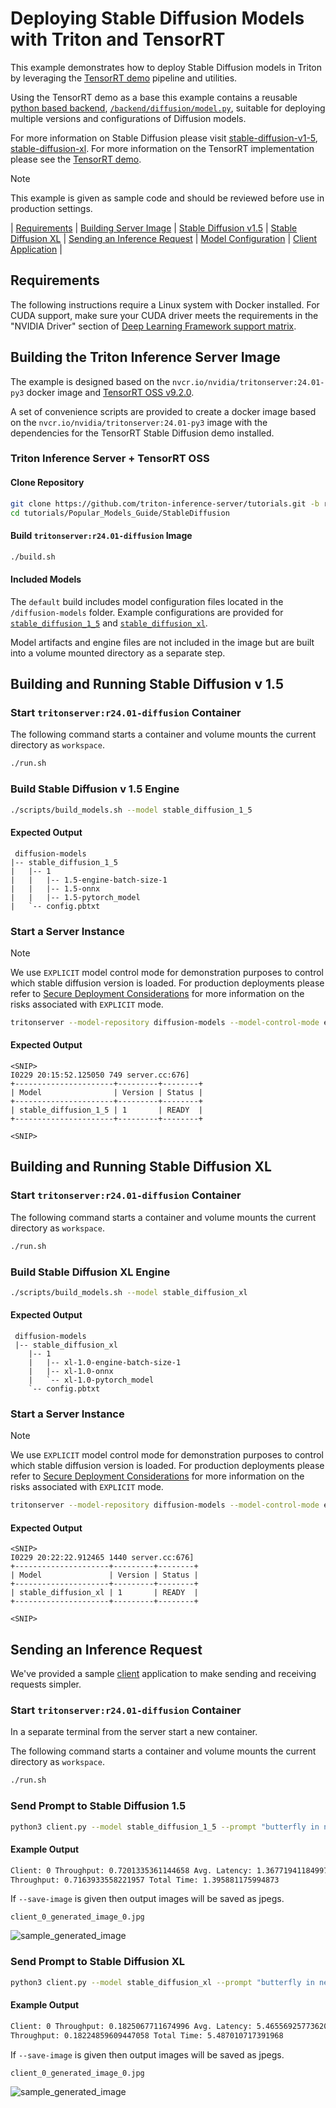 <!--
# Copyright 2024, NVIDIA CORPORATION & AFFILIATES. All rights reserved.
#
# Redistribution and use in source and binary forms, with or without
# modification, are permitted provided that the following conditions
# are met:
#  * Redistributions of source code must retain the above copyright
#    notice, this list of conditions and the following disclaimer.
#  * Redistributions in binary form must reproduce the above copyright
#    notice, this list of conditions and the following disclaimer in the
#    documentation and/or other materials provided with the distribution.
#  * Neither the name of NVIDIA CORPORATION nor the names of its
#    contributors may be used to endorse or promote products derived
#    from this software without specific prior written permission.
#
# THIS SOFTWARE IS PROVIDED BY THE COPYRIGHT HOLDERS ``AS IS'' AND ANY
# EXPRESS OR IMPLIED WARRANTIES, INCLUDING, BUT NOT LIMITED TO, THE
# IMPLIED WARRANTIES OF MERCHANTABILITY AND FITNESS FOR A PARTICULAR
# PURPOSE ARE DISCLAIMED.  IN NO EVENT SHALL THE COPYRIGHT OWNER OR
# CONTRIBUTORS BE LIABLE FOR ANY DIRECT, INDIRECT, INCIDENTAL, SPECIAL,
# EXEMPLARY, OR CONSEQUENTIAL DAMAGES (INCLUDING, BUT NOT LIMITED TO,
# PROCUREMENT OF SUBSTITUTE GOODS OR SERVICES; LOSS OF USE, DATA, OR
# PROFITS; OR BUSINESS INTERRUPTION) HOWEVER CAUSED AND ON ANY THEORY
# OF LIABILITY, WHETHER IN CONTRACT, STRICT LIABILITY, OR TORT
# (INCLUDING NEGLIGENCE OR OTHERWISE) ARISING IN ANY WAY OUT OF THE USE
# OF THIS SOFTWARE, EVEN IF ADVISED OF THE POSSIBILITY OF SUCH DAMAGE.
-->

# Deploying Stable Diffusion Models with Triton and TensorRT

This example demonstrates how to deploy Stable Diffusion models in
Triton by leveraging the [TensorRT demo](https://github.com/NVIDIA/TensorRT/tree/release/9.2/demo/Diffusion)
pipeline and utilities.

Using the TensorRT demo as a base this example contains a reusable
[python based backend](https://github.com/triton-inference-server/backend/blob/main/docs/python_based_backends.md), [`/backend/diffusion/model.py`](backend/diffusion/model.py),
suitable for deploying multiple versions and configurations of
Diffusion models.

For more information on Stable Diffusion please visit
[stable-diffusion-v1-5](https://huggingface.co/runwayml/stable-diffusion-v1-5),
[stable-diffusion-xl](https://huggingface.co/docs/diffusers/en/using-diffusers/sdxl). For
more information on the TensorRT implementation please see the [TensorRT demo](https://github.com/NVIDIA/TensorRT/tree/release/9.2/demo/Diffusion).

> [!Note]
> This example is given as sample code and should be reviewed before use in production settings.

| [Requirements](#requirements) | [Building Server Image](#building-the-triton-inference-server-image) | [Stable Diffusion v1.5](#building-and-running-stable-diffusion-v-15) | [Stable Diffusion XL](#building-and-running-stable-diffusion-xl) | [Sending an Inference Request](#sending-an-inference-request) | [Model Configuration](docs/model_configuration.md) | [Client Application](docs/client_application.md) |

## Requirements

The following instructions require a Linux system with Docker
installed. For CUDA support, make sure your CUDA driver meets the
requirements in the "NVIDIA Driver" section of [Deep Learning Framework
support matrix](https://docs.nvidia.com/deeplearning/frameworks/support-matrix/index.html).

## Building the Triton Inference Server Image

The example is designed based on the
`nvcr.io/nvidia/tritonserver:24.01-py3` docker image and [TensorRT OSS v9.2.0](https://github.com/NVIDIA/TensorRT/releases/tag/v9.2.0).

A set of convenience scripts are provided to create a docker image
based on the `nvcr.io/nvidia/tritonserver:24.01-py3` image with the
dependencies for the TensorRT Stable Diffusion demo installed.

### Triton Inference Server + TensorRT OSS

#### Clone Repository
```bash
git clone https://github.com/triton-inference-server/tutorials.git -b r24.02 --single-branch
cd tutorials/Popular_Models_Guide/StableDiffusion
```

#### Build `tritonserver:r24.01-diffusion` Image
```bash
./build.sh
```

#### Included Models

The `default` build includes model configuration files located in the
`/diffusion-models` folder. Example configurations are provided for
[`stable_diffusion_1_5`](diffusion-models/stable_diffustion_1_5) and
[`stable_diffusion_xl`](diffusion-models/stable_diffustion_xl).

Model artifacts and engine files are not included in the image but are
built into a volume mounted directory as a separate step.

## Building and Running Stable Diffusion v 1.5

### Start `tritonserver:r24.01-diffusion` Container

The following command starts a container and volume mounts the current
directory as `workspace`.

```bash
./run.sh
```

### Build Stable Diffusion v 1.5 Engine

```bash
./scripts/build_models.sh --model stable_diffusion_1_5
```

#### Expected Output
```
 diffusion-models
|-- stable_diffusion_1_5
|   |-- 1
|   |   |-- 1.5-engine-batch-size-1
|   |   |-- 1.5-onnx
|   |   |-- 1.5-pytorch_model
|   `-- config.pbtxt

```

### Start a Server Instance

> [!Note]
> We use `EXPLICIT` model control mode for demonstration purposes to
> control which stable diffusion version is loaded.  For production
> deployments please refer to [Secure Deployment Considerations][secure_guide]
> for more information on the risks associated with `EXPLICIT` mode.

[secure_guide]: https://github.com/triton-inference-server/server/blob/main/docs/customization_guide/deploy.md

```bash
tritonserver --model-repository diffusion-models --model-control-mode explicit --load-model stable_diffusion_1_5
```

#### Expected Output
```
<SNIP>
I0229 20:15:52.125050 749 server.cc:676]
+----------------------+---------+--------+
| Model                | Version | Status |
+----------------------+---------+--------+
| stable_diffusion_1_5 | 1       | READY  |
+----------------------+---------+--------+

<SNIP>
```

## Building and Running Stable Diffusion XL

### Start `tritonserver:r24.01-diffusion` Container

The following command starts a container and volume mounts the current
directory as `workspace`.

```bash
./run.sh
```

### Build Stable Diffusion XL Engine

```bash
./scripts/build_models.sh --model stable_diffusion_xl
```

#### Expected Output
```
 diffusion-models
 |-- stable_diffusion_xl
    |-- 1
    |   |-- xl-1.0-engine-batch-size-1
    |   |-- xl-1.0-onnx
    |   `-- xl-1.0-pytorch_model
    `-- config.pbtxt
```

### Start a Server Instance

> [!Note]
> We use `EXPLICIT` model control mode for demonstration purposes to control which stable diffusion version is loaded.
> For production deployments please refer to [Secure Deployment Considerations](https://github.com/triton-inference-server/server/blob/main/docs/customization_guide/deploy.md) for more information on the risks associated with `EXPLICIT` mode.


```bash
tritonserver --model-repository diffusion-models --model-control-mode explicit --load-model stable_diffusion_xl
```

#### Expected Output
```
<SNIP>
I0229 20:22:22.912465 1440 server.cc:676]
+---------------------+---------+--------+
| Model               | Version | Status |
+---------------------+---------+--------+
| stable_diffusion_xl | 1       | READY  |
+---------------------+---------+--------+

<SNIP>
```

## Sending an Inference Request

We've provided a sample [client](client.py) application to make
sending and receiving requests simpler.

### Start `tritonserver:r24.01-diffusion` Container

In a separate terminal from the server start a new container.

The following command starts a container and volume mounts the current
directory as `workspace`.

```bash
./run.sh
```


### Send Prompt to Stable Diffusion 1.5

```bash
python3 client.py --model stable_diffusion_1_5 --prompt "butterfly in new york, 4k, realistic" --save-image
```

#### Example Output

```bash
Client: 0 Throughput: 0.7201335361144658 Avg. Latency: 1.3677194118499756
Throughput: 0.7163933558221957 Total Time: 1.395881175994873
```

If `--save-image` is given then output images will be saved as jpegs.

`
 client_0_generated_image_0.jpg
`

![sample_generated_image](./docs/client_0_generated_image_0_1_5.jpg)


### Send Prompt to Stable Diffusion XL

```bash
python3 client.py --model stable_diffusion_xl --prompt "butterfly in new york, 4k, realistic" --save-image
```

#### Example Output

```bash
Client: 0 Throughput: 0.1825067711674996 Avg. Latency: 5.465569257736206
Throughput: 0.18224859609447058 Total Time: 5.487010717391968
```

If `--save-image` is given then output images will be saved as jpegs.

`
 client_0_generated_image_0.jpg
`

![sample_generated_image](./docs/client_0_generated_image_0_xl.jpg)


